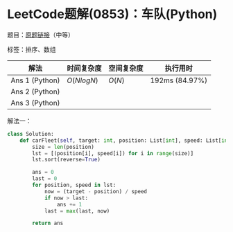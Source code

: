 # LeetCode题解(0853)：车队(Python)

题目：[原题链接](https://leetcode-cn.com/problems/car-fleet/)（中等）

标签：排序、数组

| 解法           | 时间复杂度 | 空间复杂度 | 执行用时       |
| -------------- | ---------- | ---------- | -------------- |
| Ans 1 (Python) | $O(NlogN)$ | $O(N)$     | 192ms (84.97%) |
| Ans 2 (Python) |            |            |                |
| Ans 3 (Python) |            |            |                |

解法一：

```python
class Solution:
    def carFleet(self, target: int, position: List[int], speed: List[int]) -> int:
        size = len(position)
        lst = [(position[i], speed[i]) for i in range(size)]
        lst.sort(reverse=True)

        ans = 0
        last = 0
        for position, speed in lst:
            now = (target - position) / speed
            if now > last:
                ans += 1
            last = max(last, now)

        return ans
```


